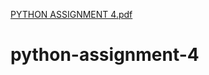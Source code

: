 [PYTHON ASSIGNMENT 4.pdf](https://github.com/Ravindarreddy333/python-assignment-4/files/8639012/PYTHON.ASSIGNMENT.4.pdf)
# python-assignment-4

